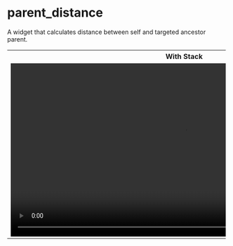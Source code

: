 # parent_distance

A widget that calculates distance between self and targeted ancestor parent.

<table>
  <tr>
    <th>
      With Stack
    </th>
  <tr>
    <td>
      <video src="https://user-images.githubusercontent.com/78605453/178343685-1fe04e3f-d271-4da9-a457-c308e87693cc.mp4"
        height="400">
    </td>
  </tr>
</table>



